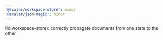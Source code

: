 ```yaml
---
'@scalar/workspace-store': minor
'@scalar/json-magic': minor
---
```


fix(workspace-store): correctly propagate documents from one state to the other
